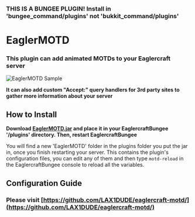 ### THIS IS A BUNGEE PLUGIN! Install in 'bungee_command/plugins' not 'bukkit_command/plugins'

# EaglerMOTD

### This plugin can add animated MOTDs to your Eaglercraft server

![EaglerMOTD Sample](https://i.gyazo.com/ec23a9c60e9722209246fc2b2acea8e4.gif)

**It can also add custom "Accept:" query handlers for 3rd party sites to gather more information about your server**

## How to Install

**Download [EaglerMOTD.jar](https://raw.githubusercontent.com/LAX1DUDE/eaglercraft-motd/main/EaglerMOTD.jar) and place it in your EaglercraftBungee '/plugins' directory. Then, restart EaglercraftBungee**

You will find a new 'EaglerMOTD' folder in the plugins folder you put the jar in, once you finish restarting your server. This contains the plugin's configuration files, you can edit any of them and then type `motd-reload` in the EaglercraftBungee console to reload all the variables.

## Configuration Guide

### Please visit [https://github.com/LAX1DUDE/eaglercraft-motd/](https://github.com/LAX1DUDE/eaglercraft-motd/)